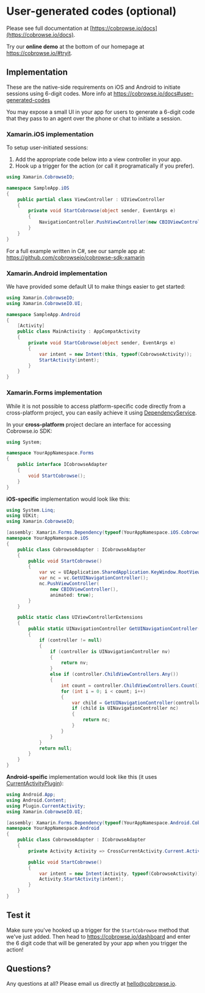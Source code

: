 # User-generated codes (optional)

Please see full documentation at [https://cobrowse.io/docs](https://cobrowse.io/docs).

Try our **online demo** at the bottom of our homepage at <https://cobrowse.io/#tryit>.

## Implementation

These are the native-side requirements on iOS and Android to initiate sessions using 6-digit codes. More info at <https://cobrowse.io/docs#user-generated-codes>

You may expose a small UI in your app for users to generate a 6-digit code that they pass to an agent over the phone or chat to initiate a session.

### Xamarin.iOS implementation

To setup user-initiated sessions:

1. Add the appropriate code below into a view controller in your app.
2. Hook up a trigger for the action (or call it programatically if you prefer).

```cs
using Xamarin.CobrowseIO;

namespace SampleApp.iOS
{
    public partial class ViewController : UIViewController
    {
        private void StartCobrowse(object sender, EventArgs e)
        {
            NavigationController.PushViewController(new CBIOViewController(), animated: true);
        }
    }
}
```

For a full example written in C#, see our sample app at: <https://github.com/cobrowseio/cobrowse-sdk-xamarin>

### Xamarin.Android implementation

We have provided some default UI to make things easier to get started:

```cs
using Xamarin.CobrowseIO;
using Xamarin.CobrowseIO.UI;

namespace SampleApp.Android
{
    [Activity]
    public class MainActivity : AppCompatActivity
    {
        private void StartCobrowse(object sender, EventArgs e)
        {
            var intent = new Intent(this, typeof(CobrowseActivity));
            StartActivity(intent);
        }
    }
}
```

### Xamarin.Forms implementation

While it is not possible to access platform-specific code directly from a cross-platform project, you can easily achieve it using [DependencyService](https://docs.microsoft.com/en-us/xamarin/xamarin-forms/app-fundamentals/dependency-service/introduction).

In your **cross-platform** project declare an interface for accessing Cobrowse.io SDK:

```cs
using System;

namespace YourAppNamespace.Forms
{
    public interface ICobrowseAdapter
    {
        void StartCobrowse();
    }
}
```

**iOS-specific** implementation would look like this:

```cs
using System.Linq;
using UIKit;
using Xamarin.CobrowseIO;

[assembly: Xamarin.Forms.Dependency(typeof(YourAppNamespace.iOS.CobrowseAdapter))]
namespace YourAppNamespace.iOS
{
    public class CobrowseAdapter : ICobrowseAdapter
    {
        public void StartCobrowse()
        {
            var vc = UIApplication.SharedApplication.KeyWindow.RootViewController;
            var nc = vc.GetUINavigationController();
            nc.PushViewController(
                new CBIOViewController(),
                animated: true);
        }
    }

    public static class UIViewControllerExtensions
    {
        public static UINavigationController GetUINavigationController(this UIViewController controller)
        {
            if (controller != null)
            {
                if (controller is UINavigationController nv)
                {
                    return nv;
                }
                else if (controller.ChildViewControllers.Any())
                {
                    int count = controller.ChildViewControllers.Count();
                    for (int i = 0; i < count; i++)
                    {
                        var child = GetUINavigationController(controller.ChildViewControllers[i]);
                        if (child is UINavigationController nc)
                        {
                            return nc;
                        }
                    }
                }
            }
            return null;
        }
    }
}

```

**Android-speific** implementation would look like this (it uses [CurrentActivityPlugin](https://github.com/jamesmontemagno/CurrentActivityPlugin)):

```cs
using Android.App;
using Android.Content;
using Plugin.CurrentActivity;
using Xamarin.CobrowseIO.UI;

[assembly: Xamarin.Forms.Dependency(typeof(YourAppNamespace.Android.CobrowseAdapter))]
namespace YourAppNamespace.Android
{
    public class CobrowseAdapter : ICobrowseAdapter
    {
        private Activity Activity => CrossCurrentActivity.Current.Activity;

        public void StartCobrowse()
        {
            var intent = new Intent(Activity, typeof(CobrowseActivity));
            Activity.StartActivity(intent);
        }
    }
}
```

## Test it

Make sure you've hooked up a trigger for the `StartCobrowse` method that we've just added. Then head to <https://cobrowse.io/dashboard> and enter the 6 digit code that will be generated by your app when you trigger the action!

## Questions?
Any questions at all? Please email us directly at [hello@cobrowse.io](mailto:hello@cobrowse.io).
